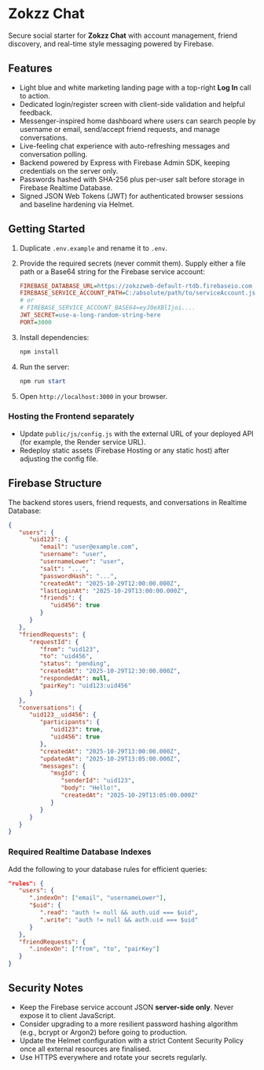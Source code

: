 # Zokzz Chat

Secure social starter for **Zokzz Chat** with account management, friend discovery, and real-time style messaging powered by Firebase.

## Features

- Light blue and white marketing landing page with a top-right **Log In** call to action.
- Dedicated login/register screen with client-side validation and helpful feedback.
- Messenger-inspired home dashboard where users can search people by username or email, send/accept friend requests, and manage conversations.
- Live-feeling chat experience with auto-refreshing messages and conversation polling.
- Backend powered by Express with Firebase Admin SDK, keeping credentials on the server only.
- Passwords hashed with SHA-256 plus per-user salt before storage in Firebase Realtime Database.
- Signed JSON Web Tokens (JWT) for authenticated browser sessions and baseline hardening via Helmet.

## Getting Started

1. Duplicate `.env.example` and rename it to `.env`.
2. Provide the required secrets (never commit them). Supply either a file path or a Base64 string for the Firebase service account:

   ```ini
   FIREBASE_DATABASE_URL=https://zokzzweb-default-rtdb.firebaseio.com
   FIREBASE_SERVICE_ACCOUNT_PATH=C:/absolute/path/to/serviceAccount.json
   # or
   # FIREBASE_SERVICE_ACCOUNT_BASE64=eyJ0eXBlIjoi....
   JWT_SECRET=use-a-long-random-string-here
   PORT=3000
   ```

3. Install dependencies:

   ```powershell
   npm install
   ```

4. Run the server:

   ```powershell
   npm run start
   ```

5. Open `http://localhost:3000` in your browser.

### Hosting the Frontend separately

- Update `public/js/config.js` with the external URL of your deployed API (for example, the Render service URL).
- Redeploy static assets (Firebase Hosting or any static host) after adjusting the config file.

## Firebase Structure

The backend stores users, friend requests, and conversations in Realtime Database:

```json
{
   "users": {
      "uid123": {
         "email": "user@example.com",
         "username": "user",
         "usernameLower": "user",
         "salt": "...",
         "passwordHash": "...",
         "createdAt": "2025-10-29T12:00:00.000Z",
         "lastLoginAt": "2025-10-29T13:00:00.000Z",
         "friends": {
            "uid456": true
         }
      }
   },
   "friendRequests": {
      "requestId": {
         "from": "uid123",
         "to": "uid456",
         "status": "pending",
         "createdAt": "2025-10-29T12:30:00.000Z",
         "respondedAt": null,
         "pairKey": "uid123:uid456"
      }
   },
   "conversations": {
      "uid123__uid456": {
         "participants": {
            "uid123": true,
            "uid456": true
         },
         "createdAt": "2025-10-29T13:00:00.000Z",
         "updatedAt": "2025-10-29T13:05:00.000Z",
         "messages": {
            "msgId": {
               "senderId": "uid123",
               "body": "Hello!",
               "createdAt": "2025-10-29T13:05:00.000Z"
            }
         }
      }
   }
}
```

### Required Realtime Database Indexes

Add the following to your database rules for efficient queries:

```json
"rules": {
   "users": {
      ".indexOn": ["email", "usernameLower"],
      "$uid": {
         ".read": "auth != null && auth.uid === $uid",
         ".write": "auth != null && auth.uid === $uid"
      }
   },
   "friendRequests": {
      ".indexOn": ["from", "to", "pairKey"]
   }
}
```

## Security Notes

- Keep the Firebase service account JSON **server-side only**. Never expose it to client JavaScript.
- Consider upgrading to a more resilient password hashing algorithm (e.g., bcrypt or Argon2) before going to production.
- Update the Helmet configuration with a strict Content Security Policy once all external resources are finalised.
- Use HTTPS everywhere and rotate your secrets regularly.
